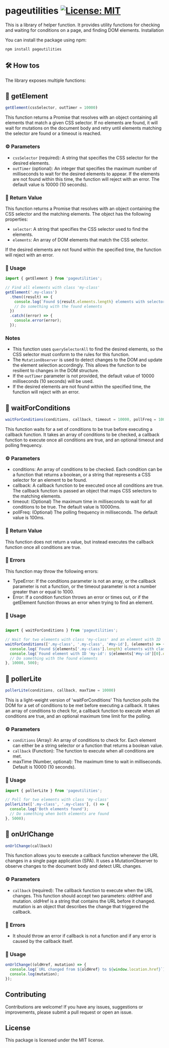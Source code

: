 # pageutilities [![License: MIT](https://img.shields.io/badge/License-MIT-blue.svg)](https://opensource.org/licenses/MIT)

This is a library of helper function. It provides utility functions for checking and waiting for conditions on a page, and finding DOM elements.
Installation

You can install the package using npm:

```bash
npm install pageutilities
```

## :hammer_and_wrench: How tos

The library exposes multiple functions:

## :gem: getElement

```js
getElement(cssSelector, outTimer = 10000)
```

This function returns a Promise that resolves with an object containing all elements that match a given CSS selector. If no elements are found, it will wait for mutations on the document body and retry until elements matching the selector are found or a timeout is reached.

### :gear: Parameters

* ```cssSelector``` (required): A string that specifies the CSS selector for the desired elements.
* ```outTimer``` (optional): An integer that specifies the maximum number of milliseconds to wait for the desired elements to appear. If the elements are not found within this time, the function will reject with an error. The default value is 10000 (10 seconds).

### :handshake: Return Value

This function returns a Promise that resolves with an object containing the CSS selector and the matching elements. The object has the following properties:

* ```selector```: A string that specifies the CSS selector used to find the elements.
* ```elements```: An array of DOM elements that match the CSS selector.

If the desired elements are not found within the specified time, the function will reject with an error.

### :scroll: Usage

```js
import { getElement } from 'pageutilities';

// Find all elements with class 'my-class'
getElement('.my-class')
  .then((result) => {
    console.log(`Found ${result.elements.length} elements with selector '${result.selector}'`);
    // Do something with the found elements
  })
  .catch((error) => {
    console.error(error);
  });
```

### Notes

* This function uses ```querySelectorAll``` to find the desired elements, so the CSS selector must conform to the rules for this function.
* The ```MutationObserver``` is used to detect changes to the DOM and update the element selection accordingly. This allows the function to be resilient to changes in the DOM structure.
* If the ```outTimer``` parameter is not provided, the default value of 10000 milliseconds (10 seconds) will be used.
* If the desired elements are not found within the specified time, the function will reject with an error.

## :gem: waitForConditions

```js
waitForConditions(conditions, callback, timeout = 10000, pollFreq = 100)
```

This function waits for a set of conditions to be true before executing a callback function. It takes an array of conditions to be checked, a callback function to execute once all conditions are true, and an optional timeout and polling frequency.

### :gear: Parameters

* conditions: An array of conditions to be checked. Each condition can be a function that returns a boolean, or a string that represents a CSS selector for an element to be found.
* callback: A callback function to be executed once all conditions are true. The callback function is passed an object that maps CSS selectors to the matching elements.
* timeout: (Optional) The maximum time in milliseconds to wait for all conditions to be true. The default value is 10000ms.
* pollFreq: (Optional) The polling frequency in milliseconds. The default value is 100ms.

### :handshake: Return Value

This function does not return a value, but instead executes the callback function once all conditions are true.

### :red_circle: Errors

This function may throw the following errors:

* TypeError: If the conditions parameter is not an array, or the callback parameter is not a function, or the timeout parameter is not a number greater than or equal to 1000.
* Error: If a condition function throws an error or times out, or if the getElement function throws an error when trying to find an element.

### :scroll: Usage

```js

import { waitForConditions } from 'pageutilities';

// Wait for two elements with class 'my-class' and an element with ID 'my-id'
waitForConditions(['.my-class', '.my-class', '#my-id'], (elements) => {
  console.log(`Found ${elements['.my-class'].length} elements with class 'my-class'`);
  console.log(`Found element with ID 'my-id': ${elements['#my-id'][0].outerHTML}`);
  // Do something with the found elements
}, 10000, 500);
```

## :gem: pollerLite

```js
pollerLite(conditions, callback, maxTime = 10000)
```

This is a light-weight version of 'waitForConditions'
This function polls the DOM for a set of conditions to be met before executing a callback. It takes an array of conditions to check for, a callback function to execute when all conditions are true, and an optional maximum time limit for the polling.

### :gear: Parameters

* ```conditions``` (Array): An array of conditions to check for. Each element can either be a string selector or a function that returns a boolean value.
* ```callback``` (Function): The function to execute when all conditions are met.
* maxTime (Number, optional): The maximum time to wait in milliseconds. Default is 10000 (10 seconds).

### :scroll: Usage

```js
import { pollerLite } from 'pageutilities';

// Poll for two elements with class 'my-class'
pollerLite(['.my-class', '.my-class'], () => {
  console.log('Both elements found');
  // Do something when both elements are found
}, 5000);

```

## :gem: onUrlChange

```js
onUrlChange(callback)
```

This function allows you to execute a callback function whenever the URL changes in a single page application (SPA). It uses a MutationObserver to observe changes to the document body and detect URL changes.

### :gear: Parameters

* ```callback``` (required): The callback function to execute when the URL changes. This function should accept two parameters: oldHref and mutation. oldHref is a string that contains the URL before it changed. mutation is an object that describes the change that triggered the callback.

### :red_circle: Errors

* It should throw an error if callback is not a function and if any error is caused by the callback itself.

### :scroll: Usage

```js
onUrlChange((oldHref, mutation) => {
  console.log(`URL changed from ${oldHref} to ${window.location.href}`);
  console.log(mutation);
});
```

## Contributing

Contributions are welcome! If you have any issues, suggestions or improvements, please submit a pull request or open an issue.

## License

This package is licensed under the MIT license.
